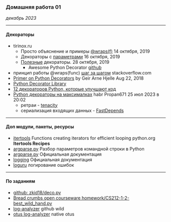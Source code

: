 ### Домашняя работа 01
*декабрь 2023*

<hr>

#### Декораторы
- tirinox.ru
  - Просто объяснение и примеры [@wraps(f)](https://tirinox.ru/python-decorators/) 14 октября, 2019
  - Декораторы с  [параметрами](https://tirinox.ru/parametric-decorator/) 16 октября, 2019
  - [Полезные](https://tirinox.ru/useful-decorators/) декораторы. 28 октября, 2019
    - Awesome Python Decorator [github](https://github.com/lord63/awesome-python-decorator)
- принцип работы  @wraps(func) [шаг за шагом](https://ru.stackoverflow.com/questions/1264129/Обьясните-как-работает-wrapsfunc-детально-пжл) stackoverflow.com
- [Primer on Python Decorators](https://realpython.com/primer-on-python-decorators/) by Geir Arne Hjelle  Aug 22, 2018 
- [Python Decorator Library](https://wiki.python.org/moin/PythonDecoratorLibrary)
- [12 декораторов Python, которые улучшают код](https://nuancesprog.ru/p/17759/)
- [Python декораторы на максималках](https://habr.com/ru/articles/750312/) habr Propan671 25 июл 2023 в 20:02
  - ретраи - [tenacity](https://tenacity.readthedocs.io/en/latest/) 
  - сериализация входящих данных - [FastDepends](https://github.com/Lancetnik/FastDepends)

<hr>

#### Доп модули, пакеты, ресурсы
- [itertools](https://docs.python.org/3/library/itertools.html#itertools-recipes) Functions creating iterators for efficient looping python.org **Itertools Recipes**
- [argparse.py](https://jenyay.net/Programming/Argparse) Разбор параметров командной строки в Python
- [argparse.py](https://docs.python.org/3/library/argparse.html) Официальная документация
- [logging](https://docs.python.org/3/library/logging.html) Официальная документация
- [loguru](https://loguru.readthedocs.io/en/stable/overview.html) логирование ошибок
<hr>

#### По заданиям
- [github: zkid18/deco.py](https://gist.github.com/zkid18/013aab9d796561a3997fbec77ae6990a)
- [Bread crumbs open courseware homework/CS212-1-2-best_wild_hand.py](https://github.com/russkel/opencourseware_homework/blob/master/CS212-1-2-best_wild_hand.py)
- [log-analyzer](https://github.com/morenovj/python-log-analyzer/blob/main/log-analyzer.py) github wild
- [otus log-analyzer](https://gitlab.com/otus-learning/log-analyzer) native otus


